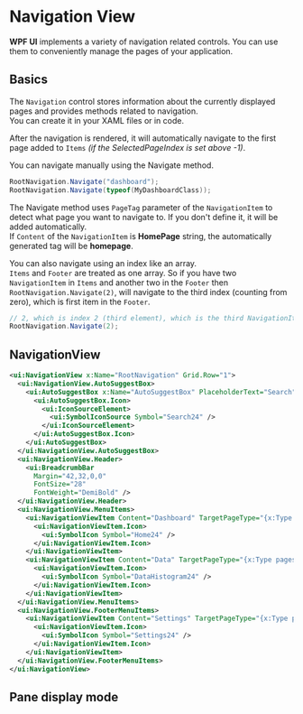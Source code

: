 # Navigation View

**WPF UI** implements a variety of navigation related controls. You can use them to conveniently manage the pages of your application.

## Basics

The `Navigation` control stores information about the currently displayed pages and provides methods related to navigation.  
You can create it in your XAML files or in code.

After the navigation is rendered, it will automatically navigate to the first page added to `Items` _(if the SelectedPageIndex is set above -1)_.

You can navigate manually using the Navigate method.

```csharp
RootNavigation.Navigate("dashboard");
RootNavigation.Navigate(typeof(MyDashboardClass));
```

The Navigate method uses `PageTag` parameter of the `NavigationItem` to detect what page you want to navigate to. If you don't define it, it will be added automatically.  
If `Content` of the `NavigationItem` is **HomePage** string, the automatically generated tag will be **homepage**.

You can also navigate using an index like an array.  
`Items` and `Footer` are treated as one array. So if you have two `NavigationItem` in `Items` and another two in the `Footer` then `RootNavigation.Navigate(2)`, will navigate to the third index (counting from zero), which is first item in the `Footer`.

```csharp
// 2, which is index 2 (third element), which is the third NavigationItem added to Items and Footer
RootNavigation.Navigate(2);
```

## NavigationView

```xml
<ui:NavigationView x:Name="RootNavigation" Grid.Row="1">
  <ui:NavigationView.AutoSuggestBox>
    <ui:AutoSuggestBox x:Name="AutoSuggestBox" PlaceholderText="Search">
      <ui:AutoSuggestBox.Icon>
        <ui:IconSourceElement>
          <ui:SymbolIconSource Symbol="Search24" />
        </ui:IconSourceElement>
      </ui:AutoSuggestBox.Icon>
    </ui:AutoSuggestBox>
  </ui:NavigationView.AutoSuggestBox>
  <ui:NavigationView.Header>
    <ui:BreadcrumbBar
      Margin="42,32,0,0"
      FontSize="28"
      FontWeight="DemiBold" />
  </ui:NavigationView.Header>
  <ui:NavigationView.MenuItems>
    <ui:NavigationViewItem Content="Dashboard" TargetPageType="{x:Type pages:DashboardPage}">
      <ui:NavigationViewItem.Icon>
        <ui:SymbolIcon Symbol="Home24" />
      </ui:NavigationViewItem.Icon>
    </ui:NavigationViewItem>
    <ui:NavigationViewItem Content="Data" TargetPageType="{x:Type pages:DataPage}">
      <ui:NavigationViewItem.Icon>
        <ui:SymbolIcon Symbol="DataHistogram24" />
      </ui:NavigationViewItem.Icon>
    </ui:NavigationViewItem>
  </ui:NavigationView.MenuItems>
  <ui:NavigationView.FooterMenuItems>
    <ui:NavigationViewItem Content="Settings" TargetPageType="{x:Type pages:SettingsPage}">
      <ui:NavigationViewItem.Icon>
        <ui:SymbolIcon Symbol="Settings24" />
      </ui:NavigationViewItem.Icon>
    </ui:NavigationViewItem>
  </ui:NavigationView.FooterMenuItems>
</ui:NavigationView>
```

## Pane display mode
